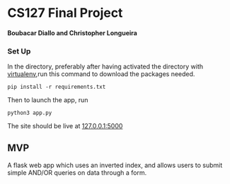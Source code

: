 # CS127 Final Project 

####   Boubacar Diallo and Christopher Longueira

### Set Up
In the directory, preferably after having activated the directory with [virtualenv](https://virtualenv.pypa.io/en/stable/),run this command to download the packages needed.
``` 
pip install -r requirements.txt 
```
Then to launch the app, run 
```
python3 app.py
``` 
The site should be live at [127.0.0.1:5000](http://127.0.0.1:5000)

## MVP 
A flask web app which uses an inverted index, and allows users to submit simple AND/OR queries on data through a form. 







